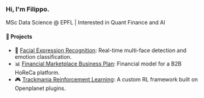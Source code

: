 ### Hi, I'm Filippo.
MSc Data Science @ EPFL | Interested in Quant Finance and AI

#### 🔬 Projects
 - 🧠 [Facial Expression Recognition](https://github.com/EPFL-AI-Team/FRESH): Real-time multi-face detection and emotion classification.
 - 📊 [Financial Marketplace Business Plan](https://github.com/AleDeso/digiHORECA_MVP_marketplace): Financial model for a B2B HoReCa platform.
 - 🎮 [Trackmania Reinforcement Learning](https://github.com/EPFL-AI-Team/T-RACE): A custom RL framework built on Openplanet plugins.
